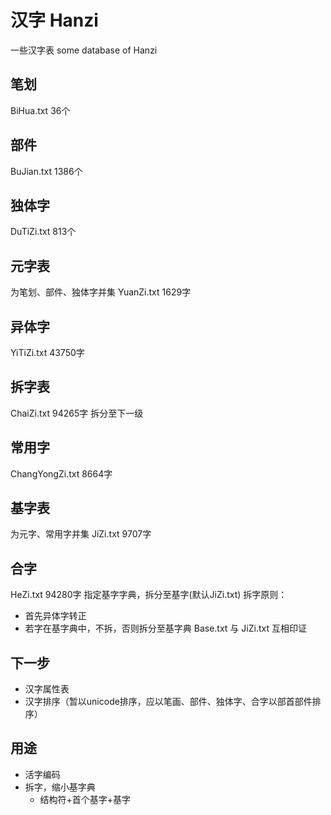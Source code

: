 # 汉字 Hanzi

一些汉字表
some database of Hanzi

##  笔划
BiHua.txt
36个

## 部件
BuJian.txt
1386个

## 独体字
DuTiZi.txt
813个

## 元字表
为笔划、部件、独体字并集
YuanZi.txt
1629字

## 异体字
YiTiZi.txt
43750字

## 拆字表
ChaiZi.txt
94265字
拆分至下一级


## 常用字
ChangYongZi.txt
8664字

## 基字表
为元字、常用字并集
JiZi.txt
9707字

## 合字
HeZi.txt
94280字
指定基字字典，拆分至基字(默认JiZi.txt)
拆字原则：
* 首先异体字转正
* 若字在基字典中，不拆，否则拆分至基字典
Base.txt 与 JiZi.txt 互相印证

## 下一步
* 汉字属性表
* 汉字排序（暂以unicode排序，应以笔画、部件、独体字、合字以部首部件排序）


## 用途
* 活字编码
* 拆字，缩小基字典
    - 结构符+首个基字+基字